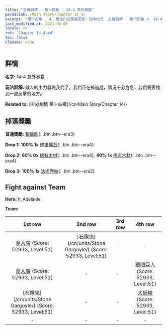 ```yaml
---
title: "主線劇情 - 第十四章 - 14-4 意外暴露"
permalink: /Main Story/Chapter 14_4/
excerpt: "第十四章 - 4. 魔法门之英雄无敌：战争纪元  主線劇情 - 第十四章_4. 14-4 意外暴露"
last_modified_at: 2021-06-08
locale: cn
ref: "Chapter 14_4.md"
toc: false
classes: wide
---
```


## 詳情

 **名字:** 14-4 意外暴露

 **玩法詳解:** 敵人的主力發現我們了，我們正在被追趕，情況十分危急，我們需要找到一處反擊的地方。

 **Related to:** [主線劇情 第十四章](/cn/Main Story/Chapter 14/)

## 掉落獎勵

 **首通獎勵:** [銀鑰匙](/cn/Items/con_693/){: .btn .btn--era3}

 **Drop 1:** **100% 1x** [絕世礦石](/cn/Items/mat_47/){: .btn .btn--era4}

 **Drop 2:** **60% 0x** [稀有木材](/cn/Items/mat_41/){: .btn .btn--era4}, **40% 1x** [稀有木材](/cn/Items/mat_41/){: .btn .btn--era4}

 **Drop 3:** **100% 1x** [法術卷軸](/cn/Items/con_694/){: .btn .btn--era3}


## Fight against Team
 **Hero:** h_Adelaide

 **Team:**


  | 1st row | 2nd row | 3rd row | 4th row |
  |:----:|:----:|:----|:----:|
  | [食人魔](/cn/units/Ogre/) (Score: 52933, Level:51)  | [石像鬼](/cn/units/Stone Gargoyle/) (Score: 52933, Level:51)  | - | - |
  | [食人魔](/cn/units/Ogre/) (Score: 52933, Level:51)  | - | - | [獨眼巨人](/cn/units/Cyclops/) (Score: 52933, Level:51)  |
  | [石像鬼](/cn/units/Stone Gargoyle/) (Score: 52933, Level:51)  | - | - | [大妖精](/cn/units/Gremlin/) (Score: 52933, Level:51)  |
  | - | - | - | - |


